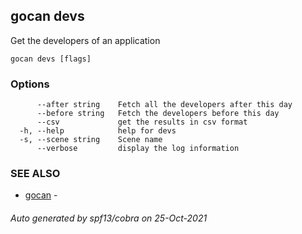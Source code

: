 ## gocan devs

Get the developers of an application

```
gocan devs [flags]
```

### Options

```
      --after string    Fetch all the developers after this day
      --before string   Fetch the developers before this day
      --csv             get the results in csv format
  -h, --help            help for devs
  -s, --scene string    Scene name
      --verbose         display the log information
```

### SEE ALSO

* [gocan](gocan.md)	 - 

###### Auto generated by spf13/cobra on 25-Oct-2021

